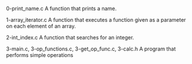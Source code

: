 0-print_name.c
A function that prints a name.

1-array_iterator.c
A function that executes a function given as a parameter on each element of an array.

2-int_index.c
A function that searches for an integer.

3-main.c, 3-op_functions.c, 3-get_op_func.c, 3-calc.h
A program that performs simple operations